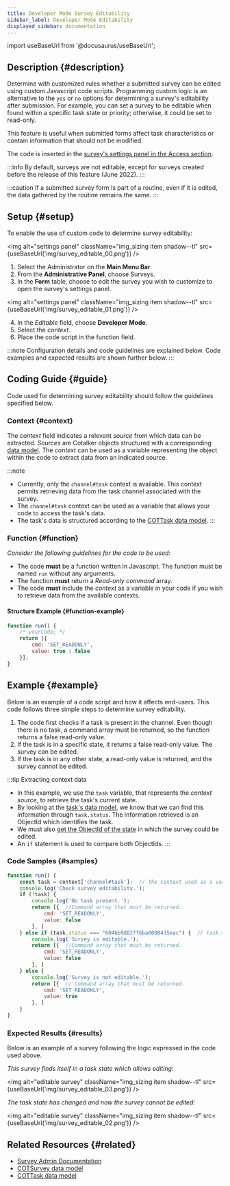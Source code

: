 ```yaml
---
title: Developer Mode Survey Editability
sidebar_label: Developer Mode Editability
displayed_sidebar: documentation
---
```


import useBaseUrl from '@docusaurus/useBaseUrl';

## Description {#description}
Determine with customized rules whether a submitted survey can be edited using custom Javascript code scripts. Programming custom logic is an alternative to the `yes` or `no` options for determining a survey's editability after submission. For example, you can set a survey to be editable when found within a specific task state or priority; otherwise, it could be set to read-only.

This feature is useful when submitted forms affect task characteristics or contain information that should not be modified.

The code is inserted in the [survey's settings panel in the Access section](/docs/documentation/admin/survey/survey_overview#access).

:::info
By default, surveys are not editable, except for surveys created before the release of this feature (June 2022).
:::

:::caution
If a submitted survey form is part of a routine, even if it is edited, the data gathered by the routine remains the same.
:::

## Setup {#setup}
To enable the use of custom code to determine survey editability:

<img alt="settings panel" className="img_sizing item shadow--tl" src={useBaseUrl('img/survey_editable_00.png')} />
<br/>

1. Select the <span className="badge badge--primary">Administrator</span> on the **Main Menu Bar**.
2. From the **Administrative Panel**, choose <span className="badge badge--info">Surveys</span>.
3. In the **Form** table, choose to edit the survey you wish to customize to open the survey's settings panel.

<img alt="settings panel" className="img_sizing item shadow--tl" src={useBaseUrl('img/survey_editable_01.png')} />
<br/>

4. In the _Editable_ field, choose **Developer Mode**.
5. Select the _context_.
6. Place the code script in the function field.

:::note
Configuration details and code guidelines are explained below. Code examples and expected results are shown further below.
:::


## Coding Guide {#guide}
Code used for determining survey editability should follow the guidelines specified below.

### Context {#context} 
The _context_ field indicates a relevant _source_ from which data can be extracted. _Sources_ are Cotalker objects structured with a corresponding [data model](/docs/documentation/models/overview_model). The _context_ can be used as a variable representing the object within the code to extract data from an indicated source.

:::note
- Currently, only the `channel#task` context is available. This context permits retrieving data from the task channel associated with the survey.
- The `channel#task` context can be used as a variable that allows your code to access the task's data. 
- The task's data is structured according to the [COTTask data model](/docs/documentation/models/tasks/model_tasks). 
:::

### Function {#function}
_Consider the following guidelines for the code to be used:_
- The code **must** be a function written in Javascript. The function must be named `run` without any arguments.
- The function **must** return a _Read-only command_ array.
- The code **must** include the _context_ as a variable in your code if you wish to retrieve data from the available contexts.

#### Structure Example {#function-example}
```javascript
function run() {
    /* yourCode; */
    return [{
        cmd: 'SET_READONLY',
        value: true | false
    }];
}
```

## Example {#example}
Below is an example of a code script and how it affects end-users. 
This code follows three simple steps to determine survey editability.
1. The code first checks if a task is present in the channel. Even though there is no task, a command array must be returned, so the function returns a false read-only value.
2. If the task is in a specific state, it returns a false read-only value. The survey can be edited.
3. If the task is in any other state, a read-only value is returned, and the survey cannot be edited.



:::tip Extracting context data
- In this example, we use the `task` variable, that represents the _context source_, to retrieve the task's current state.
- By looking at the [task's data model](/docs/documentation/models/tasks/model_tasks), we know that we can find this information through `task.status`. The information retrieved is an ObjectId which identifies the task.
- We must also [get the ObjectId of the state](docs/documentation/admin/tips/find_property_objectID) in which the survey could be edited.
- An `if` statement is used to compare both ObjectIds.
:::

### Code Samples {#samples}

```javascript
function run() {
    const task = context['channel#task'];  // The context used as a variable permits extracting specific data from the object represented.
    console.log('Check survey editability.');
    if (!task) {
        console.log('No task present.');
        return [{  //Command array that must be returned.
            cmd: 'SET_READONLY',
            value: false
        }, ]
    } else if (task.status === "604bb9d827f6ba0008435eac") {  // task.status retrieves the task's current state. The number to be equaled is the ObjectId of the state in which surveys can be edited.
        console.log('Survey is editable.');
        return [{  //Command array that must be returned.
            cmd: 'SET_READONLY',
            value: false
        }, ]
    } else {
        console.log('Survey is not editable.');
        return [{  // Command array that must be returned.
            cmd: 'SET_READONLY',
            value: true
        }, ]
    }
}
```

### Expected Results {#results}
Below is an example of a survey following the logic expressed in the code used above.

_This survey finds itself in a task state which allows editing:_

<img alt="editable survey" className="img_sizing item shadow--tl" src={useBaseUrl('img/survey_editable_03.png')} />
<br/>

_The task state has changed and now the survey cannot be edited:_

<img alt="editable survey" className="img_sizing item shadow--tl" src={useBaseUrl('img/survey_editable_02.png')} />
<br/>

## Related Resources {#related}
- [Survey Admin Documentation](/docs/documentation/admin/survey/survey_overview)
- [COTSurvey data model](/docs/documentation/models/surveys/model_surveys)
- [COTTask data model](/docs/documentation/models/tasks/model_tasks)


